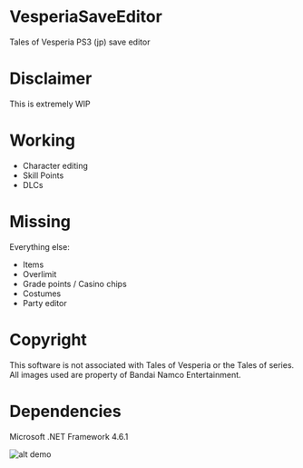 # VesperiaSaveEditor
Tales of Vesperia PS3 (jp) save editor

# Disclaimer
This is extremely WIP

# Working
- Character editing
- Skill Points
- DLCs

# Missing
Everything else:
- Items
- Overlimit
- Grade points / Casino chips
- Costumes
- Party editor

# Copyright
This software is not associated with Tales of Vesperia or the Tales of series. All images used are property of Bandai Namco Entertainment.

# Dependencies

Microsoft .NET Framework 4.6.1

![alt demo](https://raw.githubusercontent.com/pyoung21/VesperiaSaveEditor/master/Untitled.png)
